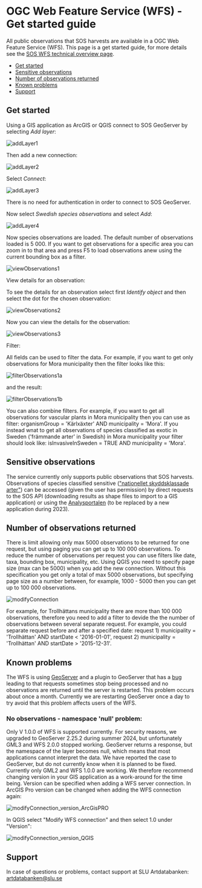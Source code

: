 # OGC Web Feature Service (WFS) - Get started guide
All public observations that SOS harvests are available in a OGC Web Feature Service (WFS). This page is a get started guide, for more details see the [SOS WFS technical overview page](WfsService.md).
- [Get started](#get-started)
- [Sensitive observations](#sensitive-observations)
- [Number of observations returned](#number-of-observations-returned)
- [Known problems](#known-problems)
- [Support](#support)


## Get started
Using a GIS application as ArcGIS or QGIS connect to SOS GeoServer by selecting _Add layer_: 

![addLayer1](Images/wfs_addLayer1.jpg)

Then add a new connection:

![addLayer2](Images/wfs_addLayer2.jpg)

Select _Connect_:

![addLayer3](Images/wfs_addLayer3.jpg)

There is no need for authentication in order to connect to SOS GeoServer. 

Now select _Swedish species observations_ and select _Add_:

![addLayer4](Images/wfs_addLayer4.jpg)

Now species observations are loaded. The default number of observations loaded is 5 000. If you want to get observations for a specific area you can zoom in to that area and press F5 to load observations anew using the current bounding box as a filter.

![viewObservations1](Images/wfs_viewObservations1.jpg)

View details for an observation:

To see the details for an observation select first _Identify object_ and then select the dot for the chosen observation:

![viewObservations2](Images/wfs_viewObservations2.jpg)

Now you can view the details for the observation:

![viewObservations3](Images/wfs_viewObservations3.jpg)

Filter:

All fields can be used to filter the data. For example, if you want to get only observations for Mora municipality then the filter looks like this:

![filterObservations1a](Images/wfs_filterObservations1a.jpg)

and the result:

![filterObservations1b](Images/wfs_filterObservations1b.jpg)

You can also combine filters. For example, if you want to get all observations for vascular plants in Mora municipality then you can use as filter: organismGroup = 'Kärlxäxter' AND municipality = 'Mora'. If you instead wnat to get all observations of species classified as exotic in Sweden ('främmande arter' in Swedish) in Mora municipality your filter should look like: isInvasiveInSweden = TRUE AND municipality = 'Mora'.

## Sensitive observations
The service currently only supports public observations that SOS harvests. Observations of species classified sensitive (["nationellet skyddsklassade arter"](https://www.artdatabanken.se/var-verksamhet/fynddata/skyddsklassade-arter/)) can be accessed (given the user has permission) by direct requests to the SOS API (downloading results as shape files to import to a GIS application) or using the [Analysportalen](https://www.analysisportal.se/) (to be replaced by a new application during 2023).

## Number of observations returned
There is limit allowing only max 5000 observations to be returned for one request, but using paging you can get up to 100 000 observations. To reduce the number of observations per request you can use filters like date, taxa, bounding box, municipality, etc. Using QGIS you need to specify page size (max can be 5000) when you add the new connection. Without this specification you get only a total of max 5000 observations, but specifying page size as a number between, for example, 1000 - 5000 then you can get up to 100 000 observations.

![modifyConnection](Images/wfs_modifyConnection_pageSize1.jpg)

For example, for Trollhättans municipality there are more than 100 000 observations, therefore you need to add a filter to devide the the number of observations between several separate request. For example, you could separate request before and after a specified date: request 1) municipality = 'Trollhättan' AND startDate < '2016-01-01', request 2) municipality = 'Trollhättan' AND startDate > '2015-12-31'. 

## Known problems
The WFS is using [GeoServer](https://geoserver.org/) and a plugin to GeoServer that has a [bug](https://github.com/ngageoint/elasticgeo/issues/122) leading to that requests sometimes stop being processed and no observations are returned until the server is restarted. This problem occurs about once a month. Currently we are restarting GeoServer once a day to try avoid that this problem affects users of the WFS.

### No observations - namespace 'null' problem:
Only V 1.0.0 of WFS is supported currently. For security reasons, we upgraded to GeoServer 2.25.2 during summer 2024, but unfortunately GML3 and WFS 2.0.0 stopped working. GeoServer returns a response, but the namespace of the layer becomes null, which means that most applications cannot interpret the data. We have reported the case to GeoServer, but do not currently know when it is planned to be fixed.
Currently only GML2 and WFS 1.0.0 are working. We therefore recommend changing version in your GIS application as a work-around for the time being. Version can be specified when adding a WFS server connection.
In ArcGIS Pro version can be changed when adding the WFS connection again:

![modifyConnection_version_ArcGisPRO](Images/wfs_modifyConnection_version_ArcGisPRO.jpg)


In QGIS select "Modify WFS connection" and then select 1.0 under "Version":

![modifyConnection_version_QGIS](Images/wfs_modifyConnection_version_QGIS.jpg)



## Support
In case of questions or problems, contact support at SLU Artdatabanken: artdatabanken@slu.se
